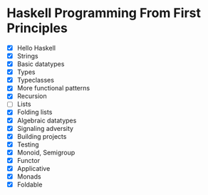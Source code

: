 # Haskell Programming From First Principles

- [x] Hello Haskell
- [x] Strings
- [x] Basic datatypes
- [x] Types
- [x] Typeclasses
- [x] More functional patterns
- [x] Recursion
- [ ] Lists
- [x] Folding lists
- [x] Algebraic datatypes
- [x] Signaling adversity
- [x] Building projects
- [x] Testing
- [x] Monoid, Semigroup
- [x] Functor
- [x] Applicative
- [x] Monads
- [x] Foldable
